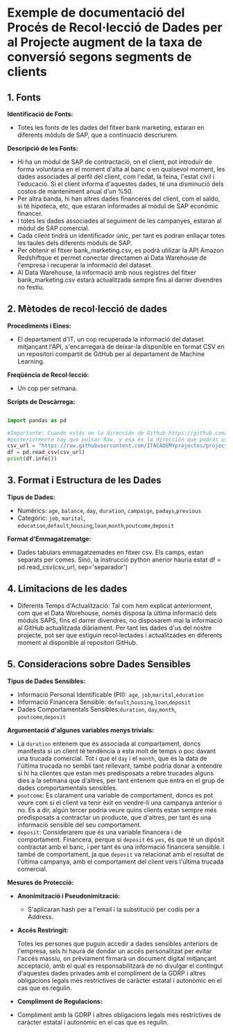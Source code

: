 # Exemple de documentació del Procés de Recol·lecció de Dades per al Projecte augment de la taxa de conversió segons segments de clients
## 1. Fonts

**Identificació de Fonts:**

- Totes les fonts de les dades del fitxer bank marketing, estaran en diferents mòduls de SAP, que a continuació descriurem.

**Descripció de les Fonts:**

- Hi ha un mòdul de SAP de contractació, on el client, pot introduïr de forma voluntaria en el moment d'alta al banc o en qualsevol moment, les dades associades al perfil del client, com  l'edat, la feina, l'estat civil i l'educació. Si el client informa d'aquestes dades, té una disminució dels costos de manteniment anual d'un %50.
- Per altra banda, hi han altres dades financeres del client, com el saldo, si té hipoteca, etc, que estaran informades al mòdul de SAP econòmic financer.
- I totes les dades associades al seguiment de les campanyes, estaran al mòdul de SAP comercial. 
- Cada client tindrà un identificador únic, per tant es podran enllaçar totes les taules dels diferents mòduls de SAP. 
- Per obtenir el fitxer bank_marketing.csv, es podrà utilizar la API Amazon Redshiftque et permet conectar directamen al Data Warehouse de l'empresa i recuperar la informació del dataset. 
- Al Data Warehouse, la informació amb nous registres del fitxer bank_marketing.csv estarà actualitzada sempre fins al darrer divendres no festiu.
  
## 2. Mètodes de recol·lecció de dades

**Procediments i Eines:**

- El departament d'IT, un cop recuperada la informació del dataset mitjançant l'API, s'encarregarà de deixar-la disponible en format CSV en un repositori compartit de GitHub per al departament de Machine Learning.

**Freqüència de Recol·lecció:**
- Un cop per setmana.
  
**Scripts de Descàrrega:**

```python

import pandas as pd

#Importante: Cuando estás en la dirección de Github https://github.com/ITACADEMYprojectes/projecteML/blob/e8d1aab0a24ddf55af9dfd9e83b1ea79e34c1af9/bank_dataset.CSV,
#posteriormente hay que pulsar Raw, y esa es la dirección que podrás usar en el pd.read_csv. Ya que en la anterior aún estás a nivel html y no de fichero!
csv_url = "https://raw.githubusercontent.com/ITACADEMYprojectes/projecteML/e8d1aab0a24ddf55af9dfd9e83b1ea79e34c1af9/bank_dataset.CSV"
df = pd.read_csv(csv_url)
print(df.info())
```
## 3. Format i Estructura de les Dades

**Tipus de Dades:**
- Numèrics: `age`, `balance`, `day`, `duration`, `campaign`, `padays`,`previous`
- Categòric: `job`, `marital`, `education`,`default`,`housing`,`loan`,`month`,`poutcome`,`deposit`

**Format d'Emmagatzematge:**
- Dades tabulars emmagatzemades en fitxer csv. Els camps, estan separats per comes. Sinó, la instrucció python anerior hauria estat df = pd.read_csv(csv_url, sep='separador')

## 4. Limitacions de les dades

- Diferents Temps d'Actualització: Tal com hem explicat anteriorment, com que el Data Worehouse, només disposa la última informació dels mòduls SAPS, fins el darrer divendres, no disposarem mai la informació al GitHub actualitzada diàriament.  Per tant les dades d'us del nostre projecte, pot ser que estiguin recol·lectades i actualitzades en diferents moment al disponible al repositori GitHub.

## 5. Consideracions sobre Dades Sensibles

**Tipus de Dades Sensibles:**
- Informació Personal Identificable (PII): `age`, `job`,`marital`,`education`
- Informació Financera Sensible: `default`,`housing`,`loan`,`deposit`
- Dades Comportamentals Sensibles:`duration`, `day`,`month`, `poutcome`,`deposit`

**Argumentació d'algunes variables menys trivials:**
-  La `duration` entenem que és associada al compartament, doncs manifesta si un client té tendència a esta molt de temps o poc davant una trucada comercial. Tot i que el `day` i el `month`, que és la data de l'última trucada no sembli tant rellevant, també podria donar a entendre si hi ha clientes que estan més predisposats a rebre trucades alguns dies a la setmana que d'altres, per tant entenem que entra en el grup de dades comportamentals sensibles.
- `poutcome`: Es clarament una variable de comportament, doncs es pot veure com si el client va tenir èxit en vendre-li una campanya anterior o no. Es a dir, algún tercer podria veure quins clients estan sempre més predisposats a contractar un producte, que d'altres, per tant és una informació sensible del seu comportament. 
- `deposit`: Considerarem que és una variable financera i de comportament. Financera, perque si `deposit` és `yes`, és que té un dipòsit contractat amb el banc, i per tant és una informació financera sensible. I també de comportament, ja que `deposit` va relacionat amb el resultat de l'última campanya, amb el comportament del client vers l'última trucada comercial.

**Mesures de Protecció:**
- **Anonimització i Pseudonimització:**
  - S'aplicaran hash per a l'email i la substitució per codis per a Address.
- **Accés Restringit:**

    Totes les persones que puguin accedir a dades sensibles anteriors de l'empresa, sels hi haurà de dondar un accés personalitzat per evitar l'accés massiu, on prèviament firmarà un document digital mitjançant acceptació, amb el qual es responsabilitzarà de no divulgar el contingut d'aquestes dades privades amb el compliment de la GDRP i altres obligacions legals més restrictives de caràcter estatal i autonòmic en el cas que es regulin.
  
 - **Compliment de Regulacions:**
  - Compliment amb la GDRP i altres obligacions legals més restrictives de caràcter estatal i autonòmic en el cas que es regulin.

